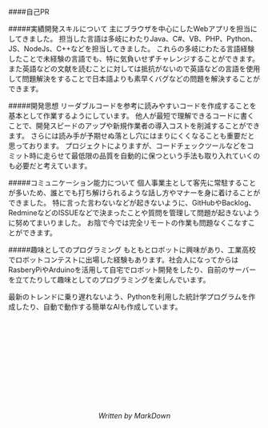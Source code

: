 ####自己PR

#####実績開発スキルについて
主にブラウザを中心にしたWebアプリを担当にしてきました。
担当した言語は多岐にわたりJava、C#、VB、PHP、Python、JS、NodeJs、C++などを担当してきました。
これらの多岐にわたる言語経験したことで未経験の言語でも、特に気負いせずチャレンジすることができます。
また英語などの文献を読むことに対しては抵抗がないので英語などの言語を使用して問題解決をすることで日本語よりも素早くバグなどの問題を解決することができます。

#####開発思想
リーダブルコードを参考に読みやすいコードを作成することを基本として作業するようにしています。
他人が最短で理解できるコードに書くことで、開発スピードのアップや新規作業者の導入コストを削減することができます。
さらには読み手が予期せぬ落とし穴にはまりにくくなることも重要だと思っております。
プロジェクトによりますが、コードチェックツールなどをコミット時に走らせて最低限の品質を自動的に保つという手法も取り入れていくのも必要だと考えています。

#####コミュニケーション能力について
個人事業主として客先に常駐することが多いため、誰とでも打ち解けられるような話し方やマナーを身に着けることができました。
特に言った言わないなどが起きないように、GitHubやBacklog、RedmineなどのISSUEなどで決まったことや質問を管理して問題が起きないように努めてまいりました。
お陰で今では完全リモートの作業も問題なくこなすことができます。

#####趣味としてのプログラミング
もともとロボットに興味があり、工業高校でロボットコンテストに出場した経験もあります。社会人になってからはRasberyPiやArduinoを活用して自宅でロボット開発をしたり、自前のサーバーを立てたりして趣味としてのプログラミングを楽しんでいます。

最新のトレンドに乗り遅れないよう、Pythonを利用した統計学プログラムを作成したり、自動で動作する簡単なAIも作成しています。

<div style="text-align: center;margin-top: 200px">
<i>Written by MarkDown</i>
</div>
